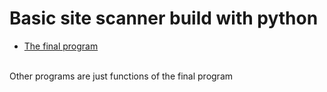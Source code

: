 <h1>Basic site scanner build with python</h1>
<ul>
<li><a href = "">The final program</a> </li>
</ul><br/>
Other programs are just functions of the final program
